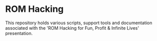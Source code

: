 ROM Hacking
===========

This repository holds various scripts, support tools and documentation associated with
the 'ROM Hacking for Fun, Profit & Infinite Lives' presentation.